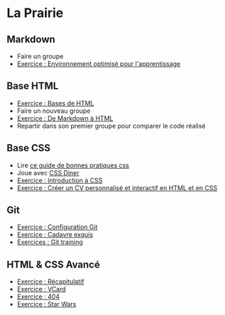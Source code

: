 # La Prairie

## Markdown

- Faire un groupe  
- [Exercice : Environnement optimisé pour l'apprentissage](https://github.com/becodeorg/learning-environment)

## Base HTML

- [Exercice : Bases de HTML](html-css/exercice-html-basic.md)
- Faire un nouveau groupe
- [Exercice : De Markdown à HTML](html-css/exercice-markdown-to-html.md)
- Repartir dans son premier groupe pour comparer le code réalisé 

## Base CSS

- Lire [ce guide de bonnes pratiques css](http://guidecss.fr)
- Joue avec [CSS Diner](http://flukeout.github.io)
- [Exercice : Introduction à CSS](html-css/exercice-markdown-to-html-and-css.md)
- [Exercice : Créer un CV personnalisé et interactif en HTML et en CSS](html-css/exercice-creer-un-cv.md)

## Git

- [Exercice : Configuration Git](git/exercice-git-configuration.md)
- [Exercice : Cadavre exquis](git/exercice-git-cadavre-exquis.md)
- [Exercices : Git training](git/exercice-git-training.md)

## HTML & CSS Avancé

- [Exercice : Récapitulatif](exercice-summary.md)
- [Exercice : VCard](html-css/exercice-vcard-html.md)
- [Exercice : 404](html-css/exercice-404-html.md)
- [Exercice : Star Wars](html-css/exercice-star-wars.md)


